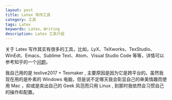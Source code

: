 ```yaml
---
layout: post
title: Latex 写作工具
category: 工具
tags: Latex
keywords: Latex，Writing 
description: Latex 工具介绍
---
```

关于 Latex 写作其实有很多的工具，比如，LyX、TeXworks、TexStudio、WinEdt、Emacs、Sublime Text、Atom、Visual Studio Code 等等，详情可以参考知乎的一个[问题](https://www.zhihu.com/question/19954023)。

我自己用的是 texlive2017 + Texmaker , 主要原因是因为它是跨平台的。虽然我现在用的是朴素的 Windows 电脑，但是说不定哪天我会彰显自己的审美情趣而使用 Mac ，抑或是突出自己的 Geek 风范而只用 Linux , 到那时我依然会习惯自己的操作和配置。
